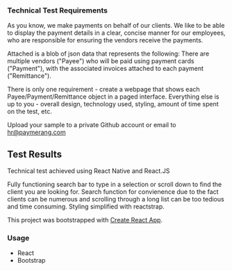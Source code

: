### Technical Test Requirements
As you know, we make payments on behalf of our clients. We like to be able to display the payment details in a clear, concise manner for our employees, who are responsible for ensuring the vendors receive the payments.

Attached is a blob of json data that represents the following: There are multiple vendors ("Payee") who will be paid using payment cards ("Payment"), with the associated invoices attached to each payment ("Remittance").

There is only one requirement - create a webpage that shows each Payee/Payment/Remittance object in a paged interface. Everything else is up to you - overall design, technology used, styling, amount of time spent on the test, etc.

Upload your sample to a private Github account or email to hr@paymerang.com  

## Test Results
Technical test achieved using React Native and React.JS

Fully functioning search bar to type in a selection or scroll down to find the client you are looking for. Search function for convienence due to the fact clients can be numerous and scrolling through a long list can be too tedious and time consuming. Styling simplified with reactstrap. 



This project was bootstrapped with [Create React App](https://github.com/facebook/create-react-app).

### Usage
- React
- Bootstrap
